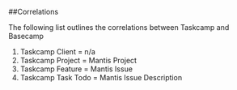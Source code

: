 ##Correlations

The following list outlines the correlations between Taskcamp and Basecamp

1. Taskcamp Client = n/a
2. Taskcamp Project = Mantis Project
3. Taskcamp Feature = Mantis Issue
4. Taskcamp Task Todo = Mantis Issue Description